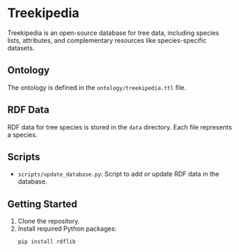 # Treekipedia

Treekipedia is an open-source database for tree data, including species lists, attributes, and complementary resources like species-specific datasets.

## Ontology

The ontology is defined in the `ontology/treekipedia.ttl` file.

## RDF Data

RDF data for tree species is stored in the `data` directory. Each file represents a species.

## Scripts

- `scripts/update_database.py`: Script to add or update RDF data in the database.

## Getting Started

1. Clone the repository.
2. Install required Python packages:
   ```sh
   pip install rdflib
